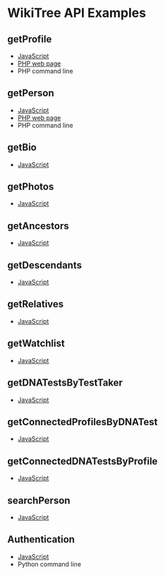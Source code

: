 # WikiTree API Examples

## getProfile
* [JavaScript](examples/getProfile/javascript.html)
* [PHP web page](examples/getProfile/phpWebPage.html)
* PHP command line

## getPerson
* [JavaScript](examples/getPerson/javascript.html)
* [PHP web page](examples/getPerson/phpWebPage.html)
* PHP command line

## getBio
* [JavaScript](examples/getBio/javascript.html)

## getPhotos
* [JavaScript](examples/getPhotos/javascript.html)

## getAncestors
* [JavaScript](examples/getAncestors/javascript.html)

## getDescendants
* [JavaScript](examples/getDescendants/javascript.html)

## getRelatives
* [JavaScript](examples/getRelatives/javascript.html)

## getWatchlist
* [JavaScript](examples/getWatchlist/javascript.html)

## getDNATestsByTestTaker
* [JavaScript](examples/getDNATestsByTestTaker/javascript.html)

## getConnectedProfilesByDNATest
* [JavaScript](examples/getConnectedProfilesByDNATest/javascript.html)

## getConnectedDNATestsByProfile
* [JavaScript](examples/getConnectedDNATestsByProfile/javascript.html)

## searchPerson
* [JavaScript](examples/searchPerson/javascript.html)

## Authentication
* [JavaScript](examples/authentication/javascript.html)
* Python command line